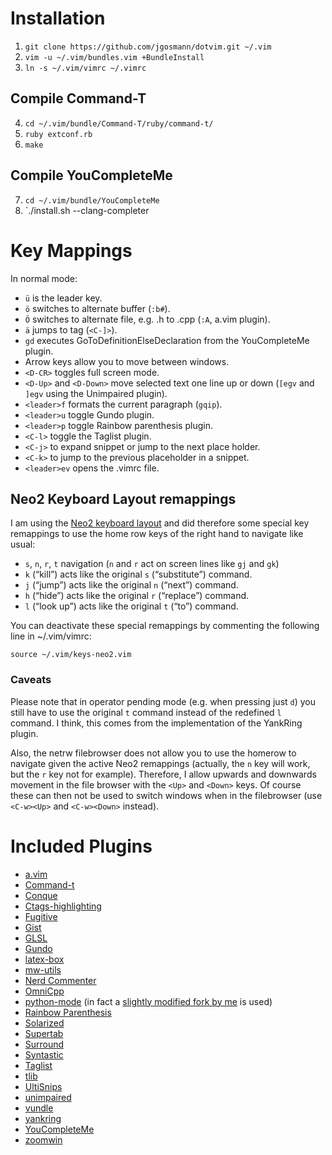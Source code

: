 Installation
============

1. `git clone https://github.com/jgosmann/dotvim.git ~/.vim`
2. `vim -u ~/.vim/bundles.vim +BundleInstall`
3. `ln -s ~/.vim/vimrc ~/.vimrc`

Compile Command-T
-----------------

4. `cd ~/.vim/bundle/Command-T/ruby/command-t/`
5. `ruby extconf.rb`
6. `make`

Compile YouCompleteMe
---------------------

7. `cd ~/.vim/bundle/YouCompleteMe`
8. `./install.sh --clang-completer

Key Mappings
============

In normal mode:

- `ü` is the leader key.
- `ö` switches to alternate buffer (`:b#`).
- `Ö` switches to alternate file, e.g. .h to .cpp (`:A`, a.vim plugin).
- `ä` jumps to tag (`<C-]>`).
- `gd` executes GoToDefinitionElseDeclaration from the YouCompleteMe plugin.
- Arrow keys allow you to move between windows.
- `<D-CR>` toggles full screen mode.
- `<D-Up>` and `<D-Down>` move selected text one line up or down (`[egv` and
  `]egv` using the Unimpaired plugin).
- `<leader>f` formats the current paragraph (`gqip`).
- `<leader>u` toggle Gundo plugin.
- `<leader>p` toggle Rainbow parenthesis plugin.
- `<C-l>` toggle the Taglist plugin.
- `<C-j>` to expand snippet or jump to the next place holder.
- `<C-k>` to jump to the previous placeholder in a snippet.
- `<leader>ev` opens the .vimrc file.

Neo2 Keyboard Layout remappings
-------------------------------

I am using the [Neo2 keyboard layout](http://neo-layout.org/) and did therefore
some special key remappings to use the home row keys of the right hand to
navigate like usual:

- `s`, `n`, `r`, `t` navigation (`n` and `r` act on screen lines like `gj` and
  `gk`)
- `k` (“kill”) acts like the original `s` (“substitute”) command.
- `j` (“jump”) acts like the original `n` (“next”) command.
- `h` (“hide”) acts like the original `r` (“replace”) command.
- `l` (“look up”) acts like the original `t` (“to”) command.

You can deactivate these special remappings by commenting the following line in
~/.vim/vimrc:

`source ~/.vim/keys-neo2.vim`

### Caveats

Please note that in operator pending mode (e.g. when pressing just `d`) you
still have to use the original `t` command instead of the redefined `l` command.
I think, this comes from the implementation of the YankRing plugin.

Also, the netrw filebrowser does not allow you to use the homerow to navigate
given the active Neo2 remappings (actually, the `n` key will work, but the `r`
key not for example). Therefore, I allow upwards and downwards movement in the
file browser with the `<Up>` and `<Down>` keys. Of course these can then not be
used to switch windows when in the filebrowser (use `<C-w><Up>` and
`<C-w><Down>` instead).

Included Plugins
================

- [a.vim](http://www.vim.org/scripts/script.php?script_id=31)
- [Command-t](https://wincent.com/products/command-t)
- [Conque](http://code.google.com/p/conque/)
- [Ctags-highlighting](http://www.cgtk.co.uk/vim-scripts/taghighlight)
- [Fugitive](https://github.com/tpope/vim-fugitive)
- [Gist](https://github.com/mattn/gist-vim)
- [GLSL](http://www.vim.org/scripts/script.php?script_id=1002)
- [Gundo](http://sjl.bitbucket.org/gundo.vim/)
- [latex-box](https://github.com/LaTeX-Box-Team/LaTeX-Box)
- [mw-utils](https://github.com/MarcWeber/vim-addon-mw-utils)
- [Nerd Commenter](http://www.vim.org/scripts/script.php?script_id=1218)
- [OmniCpp](http://www.vim.org/scripts/script.php?script_id=1520)
- [python-mode](https://github.com/klen/python-mode) (in fact a [slightly modified
  fork by me](https://github.com/jgosmann/python-mode) is used)
- [Rainbow Parenthesis](http://www.vim.org/scripts/script.php?script_id=1561)
- [Solarized](http://ethanschoonover.com/solarized)
- [Supertab](http://www.vim.org/scripts/script.php?script_id=1643)
- [Surround](https://github.com/tpope/vim-surround)
- [Syntastic](https://github.com/scrooloose/syntastic)
- [Taglist](http://vim-taglist.sourceforge.net/)
- [tlib](http://www.vim.org/scripts/script.php?script_id=1863)
- [UltiSnips](https://github.com/SirVer/ultisnips)
- [unimpaired](http://www.vim.org/scripts/script.php?script_id=1590)
- [vundle](https://github.com/gmarik/vundle)
- [yankring](http://www.vim.org/scripts/script.php?script_id=1234)
- [YouCompleteMe](http://valloric.github.io/YouCompleteMe/)
- [zoomwin](http://www.vim.org/scripts/script.php?script_id=508)

